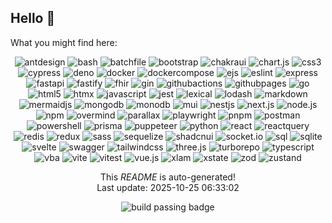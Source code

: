 <h2>Hello <span>&#128075;</span></h2>

<p>What you might find here:</p>

<p align="center">

  <img alt="antdesign" src="https://img.shields.io/badge/antdesign-informational?style=for-the-badge&logo=antdesign&logoColor=white"/>

  <img alt="bash" src="https://img.shields.io/badge/bash-informational?style=for-the-badge&logo=bash&logoColor=white"/>

  <img alt="batchfile" src="https://img.shields.io/badge/batchfile-informational?style=for-the-badge&logo=batchfile&logoColor=white"/>

  <img alt="bootstrap" src="https://img.shields.io/badge/bootstrap-informational?style=for-the-badge&logo=bootstrap&logoColor=white"/>

  <img alt="chakraui" src="https://img.shields.io/badge/chakraui-informational?style=for-the-badge&logo=chakraui&logoColor=white"/>

  <img alt="chart.js" src="https://img.shields.io/badge/chart.js-informational?style=for-the-badge&logo=chart.js&logoColor=white"/>

  <img alt="css3" src="https://img.shields.io/badge/css3-informational?style=for-the-badge&logo=css3&logoColor=white"/>

  <img alt="cypress" src="https://img.shields.io/badge/cypress-informational?style=for-the-badge&logo=cypress&logoColor=white"/>

  <img alt="deno" src="https://img.shields.io/badge/deno-informational?style=for-the-badge&logo=deno&logoColor=white"/>

  <img alt="docker" src="https://img.shields.io/badge/docker-informational?style=for-the-badge&logo=docker&logoColor=white"/>

  <img alt="dockercompose" src="https://img.shields.io/badge/dockercompose-informational?style=for-the-badge&logo=dockercompose&logoColor=white"/>

  <img alt="ejs" src="https://img.shields.io/badge/ejs-informational?style=for-the-badge&logo=ejs&logoColor=white"/>

  <img alt="eslint" src="https://img.shields.io/badge/eslint-informational?style=for-the-badge&logo=eslint&logoColor=white"/>

  <img alt="express" src="https://img.shields.io/badge/express-informational?style=for-the-badge&logo=express&logoColor=white"/>

  <img alt="fastapi" src="https://img.shields.io/badge/fastapi-informational?style=for-the-badge&logo=fastapi&logoColor=white"/>

  <img alt="fastify" src="https://img.shields.io/badge/fastify-informational?style=for-the-badge&logo=fastify&logoColor=white"/>

  <img alt="fhir" src="https://img.shields.io/badge/fhir-informational?style=for-the-badge&logo=fhir&logoColor=white"/>

  <img alt="gin" src="https://img.shields.io/badge/gin-informational?style=for-the-badge&logo=gin&logoColor=white"/>

  <img alt="githubactions" src="https://img.shields.io/badge/githubactions-informational?style=for-the-badge&logo=githubactions&logoColor=white"/>

  <img alt="githubpages" src="https://img.shields.io/badge/githubpages-informational?style=for-the-badge&logo=githubpages&logoColor=white"/>

  <img alt="go" src="https://img.shields.io/badge/go-informational?style=for-the-badge&logo=go&logoColor=white"/>

  <img alt="html5" src="https://img.shields.io/badge/html5-informational?style=for-the-badge&logo=html5&logoColor=white"/>

  <img alt="htmx" src="https://img.shields.io/badge/htmx-informational?style=for-the-badge&logo=htmx&logoColor=white"/>

  <img alt="javascript" src="https://img.shields.io/badge/javascript-informational?style=for-the-badge&logo=javascript&logoColor=white"/>

  <img alt="jest" src="https://img.shields.io/badge/jest-informational?style=for-the-badge&logo=jest&logoColor=white"/>

  <img alt="lexical" src="https://img.shields.io/badge/lexical-informational?style=for-the-badge&logo=lexical&logoColor=white"/>

  <img alt="lodash" src="https://img.shields.io/badge/lodash-informational?style=for-the-badge&logo=lodash&logoColor=white"/>

  <img alt="markdown" src="https://img.shields.io/badge/markdown-informational?style=for-the-badge&logo=markdown&logoColor=white"/>

  <img alt="mermaidjs" src="https://img.shields.io/badge/mermaidjs-informational?style=for-the-badge&logo=mermaidjs&logoColor=white"/>

  <img alt="mongodb" src="https://img.shields.io/badge/mongodb-informational?style=for-the-badge&logo=mongodb&logoColor=white"/>

  <img alt="monodb" src="https://img.shields.io/badge/monodb-informational?style=for-the-badge&logo=monodb&logoColor=white"/>

  <img alt="mui" src="https://img.shields.io/badge/mui-informational?style=for-the-badge&logo=mui&logoColor=white"/>

  <img alt="nestjs" src="https://img.shields.io/badge/nestjs-informational?style=for-the-badge&logo=nestjs&logoColor=white"/>

  <img alt="next.js" src="https://img.shields.io/badge/next.js-informational?style=for-the-badge&logo=next.js&logoColor=white"/>

  <img alt="node.js" src="https://img.shields.io/badge/node.js-informational?style=for-the-badge&logo=node.js&logoColor=white"/>

  <img alt="npm" src="https://img.shields.io/badge/npm-informational?style=for-the-badge&logo=npm&logoColor=white"/>

  <img alt="overmind" src="https://img.shields.io/badge/overmind-informational?style=for-the-badge&logo=overmind&logoColor=white"/>

  <img alt="parallax" src="https://img.shields.io/badge/parallax-informational?style=for-the-badge&logo=parallax&logoColor=white"/>

  <img alt="playwright" src="https://img.shields.io/badge/playwright-informational?style=for-the-badge&logo=playwright&logoColor=white"/>

  <img alt="pnpm" src="https://img.shields.io/badge/pnpm-informational?style=for-the-badge&logo=pnpm&logoColor=white"/>

  <img alt="postman" src="https://img.shields.io/badge/postman-informational?style=for-the-badge&logo=postman&logoColor=white"/>

  <img alt="powershell" src="https://img.shields.io/badge/powershell-informational?style=for-the-badge&logo=powershell&logoColor=white"/>

  <img alt="prisma" src="https://img.shields.io/badge/prisma-informational?style=for-the-badge&logo=prisma&logoColor=white"/>

  <img alt="puppeteer" src="https://img.shields.io/badge/puppeteer-informational?style=for-the-badge&logo=puppeteer&logoColor=white"/>

  <img alt="python" src="https://img.shields.io/badge/python-informational?style=for-the-badge&logo=python&logoColor=white"/>

  <img alt="react" src="https://img.shields.io/badge/react-informational?style=for-the-badge&logo=react&logoColor=white"/>

  <img alt="reactquery" src="https://img.shields.io/badge/reactquery-informational?style=for-the-badge&logo=reactquery&logoColor=white"/>

  <img alt="redis" src="https://img.shields.io/badge/redis-informational?style=for-the-badge&logo=redis&logoColor=white"/>

  <img alt="redux" src="https://img.shields.io/badge/redux-informational?style=for-the-badge&logo=redux&logoColor=white"/>

  <img alt="sass" src="https://img.shields.io/badge/sass-informational?style=for-the-badge&logo=sass&logoColor=white"/>

  <img alt="sequelize" src="https://img.shields.io/badge/sequelize-informational?style=for-the-badge&logo=sequelize&logoColor=white"/>

  <img alt="shadcnui" src="https://img.shields.io/badge/shadcnui-informational?style=for-the-badge&logo=shadcnui&logoColor=white"/>

  <img alt="socket.io" src="https://img.shields.io/badge/socket.io-informational?style=for-the-badge&logo=socket.io&logoColor=white"/>

  <img alt="sql" src="https://img.shields.io/badge/sql-informational?style=for-the-badge&logo=sql&logoColor=white"/>

  <img alt="sqlite" src="https://img.shields.io/badge/sqlite-informational?style=for-the-badge&logo=sqlite&logoColor=white"/>

  <img alt="svelte" src="https://img.shields.io/badge/svelte-informational?style=for-the-badge&logo=svelte&logoColor=white"/>

  <img alt="swagger" src="https://img.shields.io/badge/swagger-informational?style=for-the-badge&logo=swagger&logoColor=white"/>

  <img alt="tailwindcss" src="https://img.shields.io/badge/tailwindcss-informational?style=for-the-badge&logo=tailwindcss&logoColor=white"/>

  <img alt="three.js" src="https://img.shields.io/badge/three.js-informational?style=for-the-badge&logo=three.js&logoColor=white"/>

  <img alt="turborepo" src="https://img.shields.io/badge/turborepo-informational?style=for-the-badge&logo=turborepo&logoColor=white"/>

  <img alt="typescript" src="https://img.shields.io/badge/typescript-informational?style=for-the-badge&logo=typescript&logoColor=white"/>

  <img alt="vba" src="https://img.shields.io/badge/vba-informational?style=for-the-badge&logo=vba&logoColor=white"/>

  <img alt="vite" src="https://img.shields.io/badge/vite-informational?style=for-the-badge&logo=vite&logoColor=white"/>

  <img alt="vitest" src="https://img.shields.io/badge/vitest-informational?style=for-the-badge&logo=vitest&logoColor=white"/>

  <img alt="vue.js" src="https://img.shields.io/badge/vue.js-informational?style=for-the-badge&logo=vue.js&logoColor=white"/>

  <img alt="xlam" src="https://img.shields.io/badge/xlam-informational?style=for-the-badge&logo=xlam&logoColor=white"/>

  <img alt="xstate" src="https://img.shields.io/badge/xstate-informational?style=for-the-badge&logo=xstate&logoColor=white"/>

  <img alt="zod" src="https://img.shields.io/badge/zod-informational?style=for-the-badge&logo=zod&logoColor=white"/>

  <img alt="zustand" src="https://img.shields.io/badge/zustand-informational?style=for-the-badge&logo=zustand&logoColor=white"/>

</p>

<p align="center">This <i>README</i> is auto-generated!<br>Last update: 2025-10-25 06:33:02</p>
<p align="center"><img alt="build passing badge" src="https://github.com/willemverbuyst/willemverbuyst/actions/workflows/update_topics.yml/badge.svg" /></p>